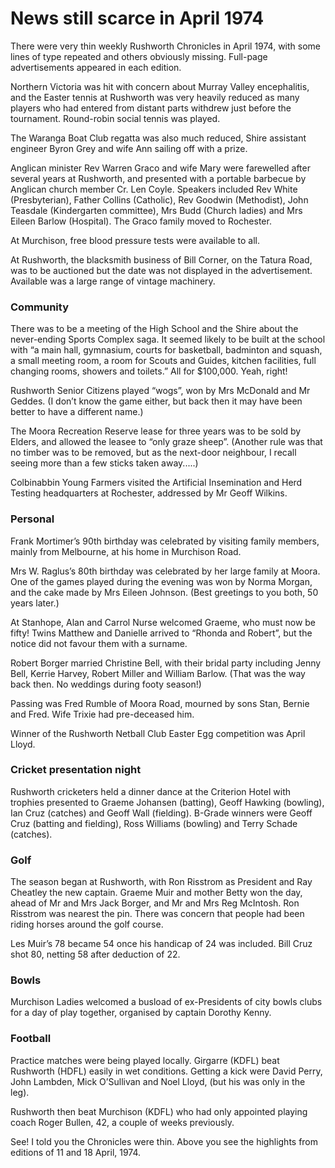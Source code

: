 # News still scarce in April 1974

There were very thin weekly Rushworth Chronicles in April 1974, with some lines of type repeated and others obviously missing. Full-page advertisements appeared in each edition.
<!--more-->
Northern Victoria was hit with concern about Murray Valley encephalitis, and the Easter tennis at Rushworth was very heavily reduced as many players who had entered from distant parts withdrew just before the tournament. Round-robin social tennis was played.

The Waranga Boat Club regatta was also much reduced, Shire assistant engineer Byron Grey and wife Ann sailing off with a prize.

Anglican minister Rev Warren Graco and wife Mary were farewelled after several years at Rushworth, and presented with a portable barbecue by Anglican church member Cr. Len Coyle. Speakers included Rev White (Presbyterian), Father Collins (Catholic), Rev Goodwin (Methodist), John Teasdale (Kindergarten committee), Mrs Budd (Church ladies) and Mrs Eileen Barlow (Hospital). The Graco family moved to Rochester.

At Murchison, free blood pressure tests were available to all.

At Rushworth, the blacksmith business of Bill Corner, on the Tatura Road, was to be auctioned but the date was not displayed in the advertisement. Available was a large range of vintage machinery.

### Community

There was to be a meeting of the High School and the Shire about the never-ending Sports Complex saga. It seemed likely to be built at the school with “a main hall, gymnasium, courts for basketball, badminton and squash, a small meeting room, a room for Scouts and Guides, kitchen facilities, full changing rooms, showers and toilets.” All for $100,000. Yeah, right!

Rushworth Senior Citizens played “wogs”, won by Mrs McDonald and Mr Geddes. (I don’t know the game either, but back then it may have been better to have a different name.)

The Moora Recreation Reserve lease for three years was to be sold by Elders, and allowed the leasee to “only graze sheep”. (Another rule was that no timber was to be removed, but as the next-door neighbour, I recall seeing more than a few sticks taken away.....)

Colbinabbin Young Farmers visited the Artificial Insemination and Herd Testing headquarters at Rochester, addressed by Mr Geoff Wilkins.

### Personal

Frank Mortimer’s 90th birthday was celebrated by visiting family members, mainly from Melbourne, at his home in Murchison Road.

Mrs W. Raglus’s 80th birthday was celebrated by her large family at Moora. One of the games played during the evening was won by Norma Morgan, and the cake made by Mrs Eileen Johnson. (Best greetings to you both, 50 years later.)

At Stanhope, Alan and Carrol Nurse welcomed Graeme, who must now be fifty! Twins Matthew and Danielle arrived to “Rhonda and Robert”, but the notice did not favour them with a surname.

Robert Borger married Christine Bell, with their bridal party including Jenny Bell, Kerrie Harvey, Robert Miller and William Barlow. (That was the way back then. No weddings during footy season!)

Passing was Fred Rumble of Moora Road, mourned by sons Stan, Bernie and Fred. Wife Trixie had pre-deceased him.

Winner of the Rushworth Netball Club Easter Egg competition was April Lloyd.

### Cricket presentation night

Rushworth cricketers held a dinner dance at the Criterion Hotel with trophies presented to Graeme Johansen (batting), Geoff Hawking (bowling), Ian Cruz (catches) and Geoff Wall (fielding). B-Grade winners were Geoff Cruz (batting and fielding), Ross Williams (bowling) and Terry Schade (catches).

### Golf

The season began at Rushworth, with Ron Risstrom as President and Ray Cheatley the new captain. Graeme Muir and mother Betty won the day, ahead of Mr and Mrs Jack Borger, and Mr and Mrs Reg McIntosh. Ron Risstrom was nearest the pin. There was concern that people had been riding horses around the golf course.

Les Muir’s 78 became 54 once his handicap of 24 was included. Bill Cruz shot 80, netting 58 after deduction of 22.

### Bowls

Murchison Ladies welcomed a busload of ex-Presidents of city bowls clubs for a day of play together, organised by captain Dorothy Kenny.

### Football

Practice matches were being played locally. Girgarre (KDFL) beat Rushworth (HDFL) easily in wet conditions. Getting a kick were David Perry, John Lambden, Mick O’Sullivan and Noel Lloyd, (but his was only in the leg).

Rushworth then beat Murchison (KDFL) who had only appointed playing coach Roger Bullen, 42, a couple of weeks previously.

See! I told you the Chronicles were thin. Above you see the highlights from editions of 11 and 18 April, 1974.
